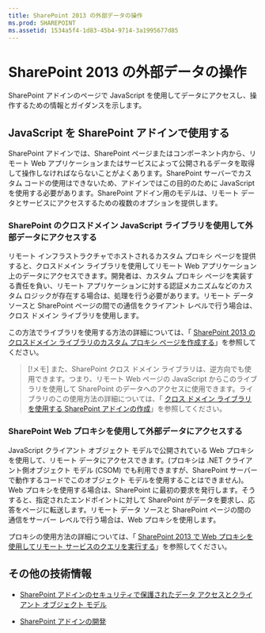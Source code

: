 ```yaml
---
title: SharePoint 2013 の外部データの操作
ms.prod: SHAREPOINT
ms.assetid: 1534a5f4-1d83-45b4-9714-3a1995677d85
---
```



# SharePoint 2013 の外部データの操作
SharePoint アドインのページで JavaScript を使用してデータにアクセスし、操作するための情報とガイダンスを示します。
## JavaScript を SharePoint アドインで使用する
<a name="SP15Workdata_Working"> </a>

SharePoint アドインでは、SharePoint ページまたはコンポーネント内から、リモート Web アプリケーションまたはサービスによって公開されるデータを取得して操作しなければならないことがよくあります。SharePoint サーバーでカスタム コードの使用はできないため、アドインではこの目的のために JavaScript を使用する必要があります。SharePoint アドイン用のモデルは、リモート データとサービスにアクセスするための複数のオプションを提供します。
  
    
    

### SharePoint のクロスドメイン JavaScript ライブラリを使用して外部データにアクセスする

リモート インフラストラクチャでホストされるカスタム プロキシ ページを提供すると、クロスドメイン ライブラリを使用してリモート Web アプリケーション上のデータにアクセスできます。開発者は、カスタム プロキシ ページを実装する責任を負い、リモート アプリケーションに対する認証メカニズムなどのカスタム ロジックが存在する場合は、処理を行う必要があります。リモート データ ソースと SharePoint ページの間での通信をクライアント レベルで行う場合は、クロス ドメイン ライブラリを使用します。
  
    
    
この方法でライブラリを使用する方法の詳細については、「 [SharePoint 2013 のクロスドメイン ライブラリのカスタム プロキシ ページを作成する](create-a-custom-proxy-page-for-the-cross-domain-library-in-sharepoint-2013.md)」を参照してください。
  
    
    

> [!メモ]
> また、SharePoint クロス ドメイン ライブラリは、逆方向でも使用できます。つまり、リモート Web ページの JavaScript からこのライブラリを使用して SharePoint のデータへのアクセスに使用できます。ライブラリのこの使用方法の詳細については、「 [クロス ドメイン ライブラリを使用する SharePoint アドインの作成](creating-sharepoint-add-ins-that-use-the-cross-domain-library.md)」を参照してください。 
  
    
    


### SharePoint Web プロキシを使用して外部データにアクセスする

JavaScript クライアント オブジェクト モデルで公開されている Web プロキシを使用して、リモート データにアクセスできます。(プロキシは .NET クライアント側オブジェクト モデル (CSOM) でも利用できますが、SharePoint サーバーで動作するコードでこのオブジェクト モデルを使用することはできません)。 Web プロキシを使用する場合は、SharePoint に最初の要求を発行します。そうすると、指定されたエンドポイントに対して SharePoint がデータを要求し、応答をページに転送します。リモート データ ソースと SharePoint ページの間の通信をサーバー レベルで行う場合は、Web プロキシを使用します。
  
    
    
プロキシの使用方法の詳細については、「 [SharePoint 2013 で Web プロキシを使用してリモート サービスのクエリを実行する](query-a-remote-service-using-the-web-proxy-in-sharepoint-2013.md)」を参照してください。
  
    
    

## その他の技術情報
<a name="SP15Workdata_AddRes"> </a>


-  [SharePoint アドインのセキュリティで保護されたデータ アクセスとクライアント オブジェクト モデル](secure-data-access-and-client-object-models-for-sharepoint-add-ins.md)
    
  
-  [SharePoint アドインの開発](develop-sharepoint-add-ins.md)
    
  

